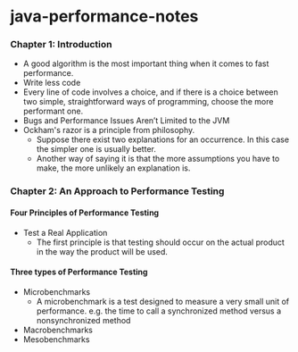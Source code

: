 java-performance-notes
======================

### Chapter 1: Introduction


* A good algorithm is the most important thing when it comes to fast performance.
* Write less code
* Every line of code involves a choice, and if there is a choice between two simple, straightforward ways of programming, choose the more performant one.
* Bugs and Performance Issues Aren’t Limited to the JVM
* Ockham's razor is a principle from philosophy. 
  * Suppose there exist two explanations for an occurrence. In this case the simpler one is usually better. 
  * Another way of saying it is that the more assumptions you have to make, the more unlikely an explanation is.
   
### Chapter 2: An Approach to Performance Testing

#### Four Principles of Performance Testing

* Test a Real Application
  * The first principle is that testing should occur on the actual product in the way the product will be used.
  

#### Three types of Performance Testing

* Microbenchmarks
  * A microbenchmark is a test designed to measure a very small unit of performance. e.g. the time to call a synchronized method versus a nonsynchronized method
* Macrobenchmarks
* Mesobenchmarks



 
  

